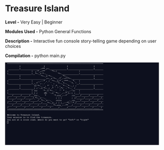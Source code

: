 # Treasure Island

**Level -** Very Easy | Beginner

**Modules Used -** Python General Functions

**Description -** Interactive fun console story-telling game depending on user choices

**Compilation -** python main.py

![Preview GIF](./preview.gif)



